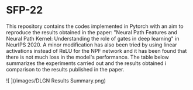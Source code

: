 # SFP-22

This repository contains the codes implemented in Pytorch with an aim to reproduce the results obtained in the paper: "Neural Path Features and Neural Path Kernel: Understanding the role of gates in deep learning" in NeurIPS 2020. A minor modification has also been tried by using linear activations instead of ReLU for the NPF network and it has been found that there is not much loss in the model's performance.  The table below summarizes the experiments carried out and the results obtained i comparison to the results published in the paper.

![ ](/images/DLGN Results Summary.png)


